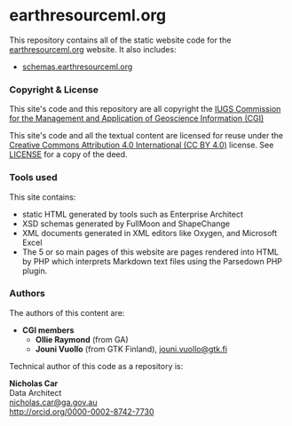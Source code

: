 # earthresourceml.org
This repository contains all of the static website code for the [earthresourceml.org]([http://earthresourceml.org) website. It also includes:

* [schemas.earthresourceml.org](http://schemas.earthresourceml.org)  

### Copyright & License
This site's code and this repository are all copyright the [IUGS Commission for the Management and Application of Geoscience Information (CGI)](http://www.cgi-iugs.org/)

This site's code and all the textual content are licensed for reuse under the [Creative Commons Attribution 4.0 International (CC BY 4.0)](https://creativecommons.org/licenses/by/4.0/) license. See [LICENSE](LICENSE) for a copy of the deed.

### Tools used
This site contains: 

* static HTML generated by tools such as Enterprise Architect
* XSD schemas generated by FullMoon and ShapeChange
* XML documents generated in XML editors like Oxygen, and Microsoft Excel
* The 5 or so main pages of this website are pages rendered into HTML by PHP which interprets Markdown text files using the Parsedown PHP plugin. 

### Authors
The authors of this content are:

* **CGI members**
    * **Ollie Raymond** (from GA)
    * **Jouni Vuollo** (from GTK Finland), <jouni.vuollo@gtk.fi>

Technical author of this code as a repository is:

**Nicholas Car**  
Data Architect  
<nicholas.car@ga.gov.au>  
http://orcid.org/0000-0002-8742-7730  

